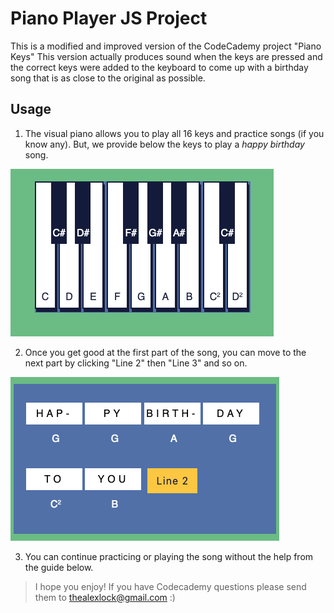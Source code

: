 # Piano Player JS Project

This is a modified and improved version of the CodeCademy project "Piano Keys"
This version actually produces sound when the keys are pressed and the correct keys were added to the keyboard to come up with a birthday song that is as close to the original as possible.

## Usage

1. The visual piano allows you to play all 16 keys and practice songs (if you know any). But, we provide below the keys to play a *happy birthday* song.

![visual keyboard image](./piano.png)

2. Once you get good at the first part of the song, you can move to the next part by clicking "Line 2" then "Line 3" and so on. 

![visual keyboard image](./song-keys.png)

3. You can continue practicing or playing the song without the help from the guide below. 

> I hope you enjoy! If you have Codecademy questions please send them to thealexlock@gmail.com :)